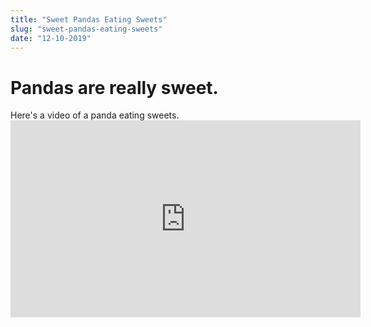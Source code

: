 ```yaml
---
title: "Sweet Pandas Eating Sweets"
slug: "sweet-pandas-eating-sweets"
date: "12-10-2019"
---
```

<h1>Pandas are really sweet.</h1>
Here's a video of a panda eating sweets.
<iframe width="560" height="315" src="https://www.youtube.com/embed/4n0xNbfJLR8" frameborder="0" allowfullscreen></iframe>
